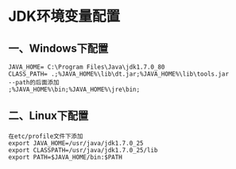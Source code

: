 # JDK环境变量配置

## 一、Windows下配置

```shell
JAVA_HOME= C:\Program Files\Java\jdk1.7.0_80
CLASS_PATH= .;%JAVA_HOME%\lib\dt.jar;%JAVA_HOME%\lib\tools.jar
--path的后面添加
;%JAVA_HOME%\bin;%JAVA_HOME%\jre\bin;
```

## 二、Linux下配置

```shell
在etc/profile文件下添加
export JAVA_HOME=/usr/java/jdk1.7.0_25
export CLASSPATH=/usr/java/jdk1.7.0_25/lib
export PATH=$JAVA_HOME/bin:$PATH
```



